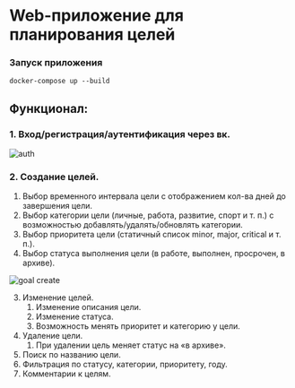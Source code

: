 # Web-приложение для планирования целей

### Запуск приложения

    docker-compose up --build

## Функционал:

### 1. Вход/регистрация/аутентификация через вк.

![auth](https://github.com/gmoroz/todolist/blob/master/readme_files/auth.gif)

### 2. Создание целей.

1.  Выбор временного интервала цели с отображением кол-ва дней до завершения цели.
2.  Выбор категории цели (личные, работа, развитие, спорт и т. п.) с возможностью добавлять/удалять/обновлять категории.
3.  Выбор приоритета цели (статичный список minor, major, critical и т. п.).
4.  Выбор статуса выполнения цели (в работе, выполнен, просрочен, в архиве).

![goal create](https://github.com/gmoroz/todolist/blob/master/readme_files/goal_create.gif)

3. Изменение целей.
   1. Изменение описания цели.
   2. Изменение статуса.
   3. Возможность менять приоритет и категорию у цели.
4. Удаление цели.
   1. При удалении цель меняет статус на «в архиве».
5. Поиск по названию цели.
6. Фильтрация по статусу, категории, приоритету, году.
7. Комментарии к целям.
